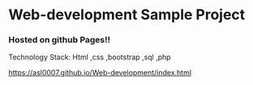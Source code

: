 # Web-development Sample Project

### Hosted on github Pages!!

Technology Stack: Html ,css ,bootstrap ,sql ,php

https://asl0007.github.io/Web-development/index.html
